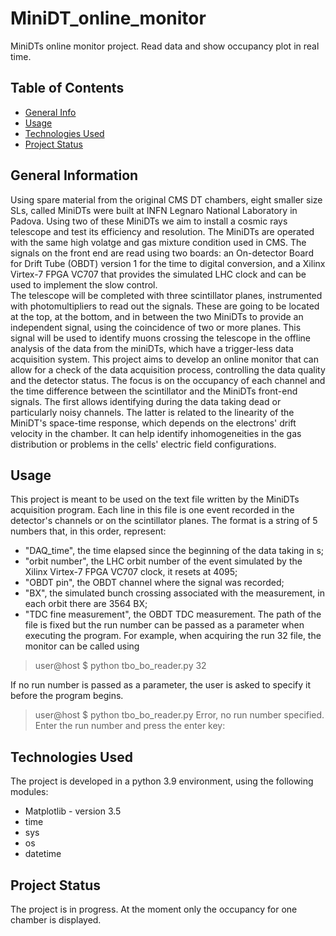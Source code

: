 # MiniDT_online_monitor
MiniDTs online monitor project. Read data and show occupancy plot in real time.

## Table of Contents
* [General Info](#general-information)
* [Usage](#usage)
* [Technologies Used](#technologies-used)
* [Project Status](#project-status)
<!-- * [Features](#features)
* [Screenshots](#screenshots) 
--* [Setup](#setup)
  -->

<!-- * [Room for Improvement](#room-for-improvement) -->



## General Information
Using spare material from the original CMS DT chambers, eight smaller size SLs, called MiniDTs were built at INFN Legnaro National Laboratory in Padova. 
Using two of these MiniDTs we aim to install a cosmic rays telescope and test its efficiency and resolution. 
The MiniDTs are operated with the same high volatge and gas mixture condition used in CMS.
The signals on the front end are read using two boards: an On-detector Board for Drift Tube (OBDT) version 1 for the time to digital conversion, and a Xilinx Virtex-7 FPGA VC707 that provides the simulated LHC clock and can be used to implement the slow control.  
The telescope will be completed with three scintillator planes, instrumented with photomultipliers to read out the signals.
These are going to be located at the top, at the bottom, and in between the two MiniDTs to provide an independent signal, using the coincidence of two or more planes. This signal will be used to identify muons crossing the telescope in the offline analysis of the data from the miniDTs, which have a trigger-less data acquisition system. 
This project aims to develop an online monitor that can allow for a check of the data acquisition process, controlling the data quality and the detector status. 
The focus is on the occupancy of each channel and the time difference between the scintillator and the MiniDTs front-end signals. The first allows identifying during the data taking dead or particularly noisy channels.
The latter is related to the linearity of the MiniDT's space-time response, which depends on the electrons' drift velocity in the chamber.
It can help identify inhomogeneities in the gas distribution or problems in the cells' electric field configurations. 
<!-- You don't have to answer all the questions - just the ones relevant to your project. -->

## Usage
This project is meant to be used on the text file written by the MiniDTs acquisition program. Each line in this file is one event recorded in the detector's channels or on the scintillator planes.
The format is a string of 5 numbers that, in this order, represent:
- "DAQ_time", the time elapsed since the beginning of the data taking in s;
- "orbit number", the LHC orbit number of the event simulated by the Xilinx Virtex-7 FPGA VC707 clock, it resets at 4095;
- "OBDT pin", the OBDT channel where the signal was recorded;
- "BX", the simulated bunch crossing associated with the measurement, in each orbit there are 3564 BX;
- "TDC fine measurement", the OBDT TDC measurement. 
The path of the file is fixed but the run number can be passed as a parameter when executing the program. 
For example, when acquiring the run 32 file, the monitor can be called using  
> user@host $  python tbo_bo_reader.py 32


If no run number is passed as a parameter, the user is asked to specify it before the program begins.


> user@host $ python tbo_bo_reader.py 
> Error, no run number specified. Enter the run number and press the enter key: 




<!--## Screenshots
![Example screenshot](./img/screenshot.png)
<!-- If you have screenshots you'd like to share, include them here. -->

## Technologies Used
The project is developed in a python 3.9 environment, using the following modules: 
- Matplotlib - version 3.5
- time 
- sys 
- os
- datetime


## Project Status
The project is in progress. At the moment only the occupancy for one chamber is displayed. 
